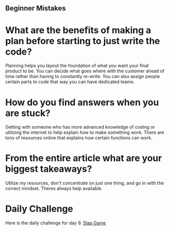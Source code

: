 ## Beginner Mistakes

# What are the benefits of making a plan before starting to just write the code?

Planning helps you layout the foundation of what you want your final product to be. You can decide what goes where with the customer ahead of time rather than having to constantly re-write. You can also assign people certain parts to code that way you can have dedicated teams. 

# How do you find answers when you are stuck?

Getting with someone who has more advanced knowledge of coding or utilizing the internet to help explain how to make something work. There are tons of resources online that explains how certain functions can work. 

# From the entire article what are your biggest takeaways?

Utilize my resources, don't concentrate on just one thing, and go in with the correct mindset. Theres always help available. 

# Daily Challenge

Here is the daily challenge for day 9. [Slap Game](https://derekshain.github.io/SlapGame/)